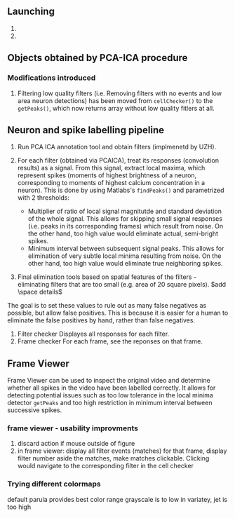 ## Launching
1.
1.

## Objects obtained by PCA-ICA procedure



### Modifications introduced
1. Filtering low quality filters (i.e. Removing filters with no events and low area neuron detections) has been moved from `cellChecker()` to the `getPeaks()`, which now returns array without low quality fitlers at all.

## Neuron and spike labelling pipeline
1. Run PCA ICA annotation tool and obtain filters (implmenetd by UZH).
1. For each filter (obtained via PCAICA), treat its responses (convolution results) as a signal. From this signal, extract local maxima, which represent spikes (moments of highest brightness of a neuron, corresponding to moments of highest calcium concentration in a neuron). This is done by using Matlabs's `findPeaks()` and parametrized with 2 thresholds:
    - Multiplier of ratio of local signal magnitutde and standard deviation of the whole signal. This allows for skipping small signal responses (i.e. peaks in its corresponding frames) which result from noise. On the other hand, too high value would eliminate actual, semi-bright spikes.
    - Minimum interval between subsequent signal peaks. This allows for elimination of very subtle local minima resulting from noise. On the other hand, too high value would eliminate true neighboring spikes.

1. Final elimination tools based on spatial features of the filters - eliminating filters that are too small (e.g. area of 20 square pixels). 
$add \space details$

The goal is to set these values to rule out as many false negatives as possible, but allow false positives. This is because it is easier for a human to eliminate the false positives by hand, rather than false negatives. 

1. Filter checker
  Displayes all responses for each filter.
2. Frame checker
For each frame, see the reponses on that frame. 


## Frame Viewer
Frame Viewer can be used to inspect the original video and determine whether all spikes in the video have been labelled correctly. It allows for detecting potential issues such as too low tolerance in the local minima detector `getPeaks` and too high restriction in minimum interval between successive spikes. 

### frame viewer - usability improvments 
1. discard action if mouse outside of figure
2. in frame viewer: display all filter events (matches) for that frame, display filter number aside the matches, make matches clickable. Clicking would navigate to the corresponding filter in the cell checker


### Trying different colormaps
default parula provides best color range
grayscale is to low in variatey, jet is too high
